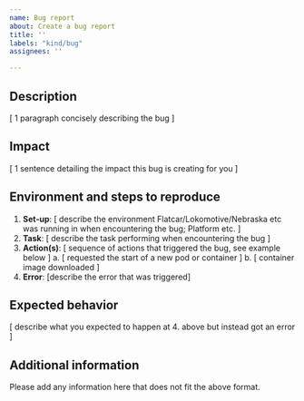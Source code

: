 ```yaml
---
name: Bug report
about: Create a bug report
title: ''
labels: "kind/bug"
assignees: ''

---
```


## Description

[ 1 paragraph concisely describing the bug ]

## Impact

[ 1 sentence detailing the impact this bug is creating for you ]

## Environment and steps to reproduce

1. **Set-up**: [ describe the environment Flatcar/Lokomotive/Nebraska etc was running in when encountering the bug; Platform etc. ]
2. **Task**: [ describe the task performing when encountering the bug ]
3. **Action(s)**: [ sequence of actions that triggered the bug, see example below ]
  a. [ requested the start of a new pod or container ]
  b. [ container image downloaded ]
4. **Error**: [describe the error that was triggered]

## Expected behavior

[ describe what you expected to happen at 4. above but instead got an error ]

## Additional information

Please add any information here that does not fit the above format.
